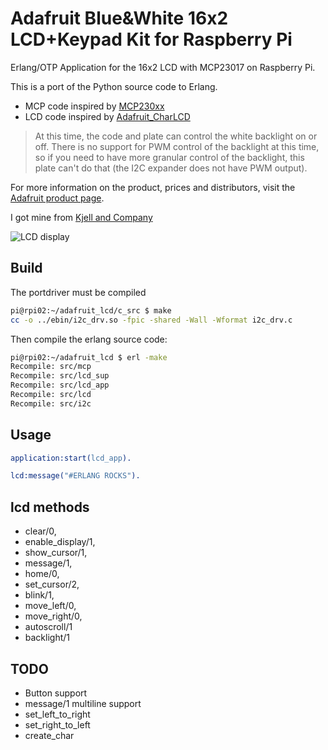 # Adafruit Blue&White 16x2 LCD+Keypad Kit for Raspberry Pi

Erlang/OTP Application for the 16x2 LCD with MCP23017 on Raspberry Pi.

This is a port of the Python source code to Erlang.

* MCP code inspired by [MCP230xx](https://github.com/adafruit/Adafruit_Python_GPIO/blob/master/Adafruit_GPIO/MCP230xx.py)
* LCD code inspired by [Adafruit_CharLCD](https://github.com/adafruit/Adafruit_Python_CharLCD/blob/master/Adafruit_CharLCD/Adafruit_CharLCD.py)

> At this time, the code and plate can control the white backlight on or off. There is no support for PWM control of the backlight at this time, so if you need to have more granular control of the backlight, this plate can't do that (the I2C expander does not have PWM output).

For more information on the product, prices and distributors, visit the [Adafruit product page](https://www.adafruit.com/products/1115).

I got mine from [Kjell and Company](http://www.kjell.com/no/produkter/data-og-nettverk/enkortsdata/raspberry-pi/adafruit-lcd-pabyggingskort-for-raspberry-pi-p87263)

![LCD display](https://farm2.staticflickr.com/1486/25712163793_69ef335a30_z.jpg)

## Build

The portdriver must be compiled

```sh
pi@rpi02:~/adafruit_lcd/c_src $ make
cc -o ../ebin/i2c_drv.so -fpic -shared -Wall -Wformat i2c_drv.c
```

Then compile the erlang source code:

```sh
pi@rpi02:~/adafruit_lcd $ erl -make
Recompile: src/mcp
Recompile: src/lcd_sup
Recompile: src/lcd_app
Recompile: src/lcd
Recompile: src/i2c
```

## Usage

```erlang
application:start(lcd_app).

lcd:message("#ERLANG ROCKS").
```

## lcd methods

* clear/0,
* enable_display/1,
* show_cursor/1,
* message/1,
* home/0,
* set_cursor/2,
* blink/1,
* move_left/0,
* move_right/0,
* autoscroll/1
* backlight/1

## TODO

* Button support
* message/1 multiline support
* set_left_to_right
* set_right_to_left
* create_char
